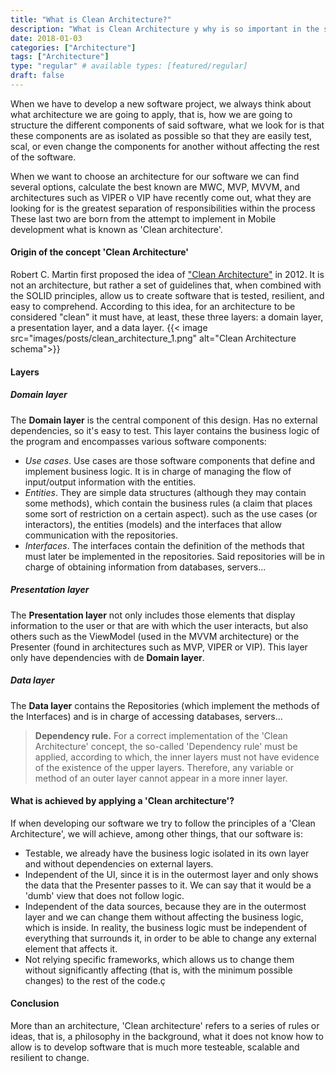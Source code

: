 ```yaml
---
title: "What is Clean Architecture?"
description: "What is Clean Architecture y why is so important in the softwrare development."
date: 2018-01-03
categories: ["Architecture"]
tags: ["Architecture"]
type: "regular" # available types: [featured/regular]
draft: false
---
```


When we have to develop a new software project, we always think about what architecture we are going to apply, that is, how we are going to structure the different components of said software, what we look for is that these components are as isolated as possible so that they are easily test, scal, or even change the components for another without affecting the rest of the software.

When we want to choose an architecture for our software we can find several options, calculate the best known are MWC, MVP, MVVM, and architectures such as VIPER o  VIP have recently come out, what they are looking for is the greatest separation of responsibilities within the process These last two are born from the attempt to implement in Mobile development what is known as 'Clean architecture'.

#### Origin of the concept 'Clean Architecture'
Robert C. Martin first proposed the idea of ["Clean Architecture"](https://blog.cleancoder.com/uncle-bob/2012/08/13/the-clean-architecture.html) in 2012. It is not an architecture, but rather a set of guidelines that, when combined with the SOLID principles, allow us to create software that is tested, resilient, and easy to comprehend. According to this idea, for an architecture to be considered "clean" it must have, at least, these three layers: a domain layer, a presentation layer, and a data layer.
{{< image src="images/posts/clean_architecture_1.png" alt="Clean Architecture schema">}}

#### Layers
##### Domain layer
The **Domain layer** is the central component of this design. Has no external dependencies, so it's easy to test. This layer contains the business logic of the program and encompasses various software components:

* *Use cases*. Use cases are those software components that define and implement business logic. It is in charge of managing the flow of input/output information with the entities. 
* *Entities*. They are simple data structures (although they may contain some methods), which contain the business rules (a claim that places some sort of restriction on a certain aspect).
 such as the use cases (or interactors), the entities (models) and the interfaces that allow communication with the repositories.
* *Interfaces*. The interfaces contain the definition of the methods that must later be implemented in the repositories. Said repositories will be in charge of obtaining information from databases, servers...

##### Presentation layer

The **Presentation layer** not only includes those elements that display information to the user or that are with which the user interacts, but also others such as the ViewModel (used in the MVVM architecture) or the Presenter (found in architectures such as MVP, VIPER or VIP). This layer only have dependencies with de **Domain layer**.

##### Data layer

The **Data layer** contains the Repositories (which implement the methods of the Interfaces) and is in charge of accessing databases, servers...

> **Dependency rule.** For a correct implementation of the 'Clean Architecture' concept, the so-called 'Dependency rule' must be applied, according to which, the inner layers must not have evidence of the existence of the upper layers. Therefore, any variable or method of an outer layer cannot appear in a more inner layer.

#### What is achieved by applying a 'Clean architecture'?

If when developing our software we try to follow the principles of a 'Clean Architecture', we will achieve, among other things, that our software is:

* Testable, we already have the business logic isolated in its own layer and without dependencies on external layers.
* Independent of the UI, since it is in the outermost layer and only shows the data that the Presenter passes to it. We can say that it would be a 'dumb' view that does not follow logic.
* Independent of the data sources, because they are in the outermost layer and we can change them without affecting the business logic, which is inside. In reality, the business logic must be independent of everything that surrounds it, in order to be able to change any external element that affects it.
* Not relying specific frameworks, which allows us to change them without significantly affecting (that is, with the minimum possible changes) to the rest of the code.ç

#### Conclusion
More than an architecture, 'Clean architecture' refers to a series of rules or ideas, that is, a philosophy in the background, what it does not know how to allow is to develop software that is much more testeable, scalable and resilient to change.
